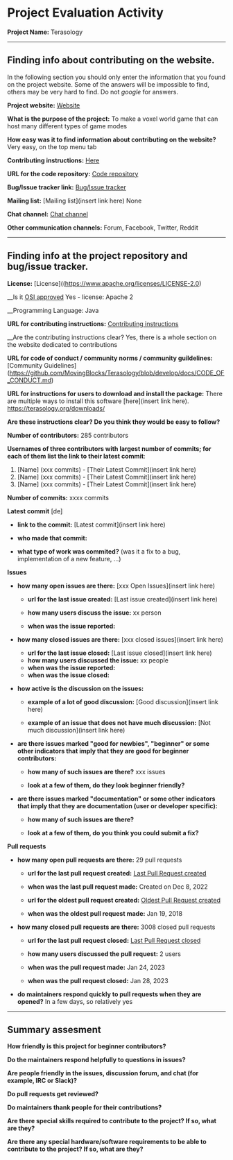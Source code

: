 # Project Evaluation Activity



__Project Name:__  Terasology


---

## Finding info about contributing on the website.

In the following section you should only enter the information that you
found on the project website. Some of the answers will be impossible to find, others
may be very hard to find. Do not _google_ for answers.

__Project website:__ [Website](https://terasology.org/)


__What is the purpose of the project:__ To make a voxel world game that can host many different types of game modes


__How easy was it to find information about contributing on the website?__ Very easy, on the top menu tab


__Contributing instructions:__ [Here](https://terasology.org/contribute/)

__URL for the code repository:__ [Code repository](https://github.com/MovingBlocks/Terasology)

__Bug/Issue tracker link:__ [Bug/Issue tracker](https://github.com/MovingBlocks/Terasology/issues)

__Mailing list:__ [Mailing list](insert link here) None

__Chat channel:__ [Chat channel](https://discord.com/invite/Terasology)

__Other communication channels:__ Forum, Facebook, Twitter, Reddit


---

## Finding info at the project repository and bug/issue tracker.

__License:__ [License]((https://www.apache.org/licenses/LICENSE-2.0)

__Is it [OSI approved](https://opensource.org/licenses/alphabetical) Yes -  license: Apache 2

__Programming Language: Java

__URL for contributing instructions:__ [Contributing instructions](https://terasology.org/contribute/)

__Are the contributing instructions clear? Yes, there is a whole section on the website dedicated to contributions


__URL for code of conduct / community norms / community guildelines:__ [Community Guidelines] (https://github.com/MovingBlocks/Terasology/blob/develop/docs/CODE_OF_CONDUCT.md)

__URL for instructions for users to download and install the package:__ There are multiple ways to install this software [here](insert link here). 
https://terasology.org/downloads/

__Are these instructions clear? Do you think they would be easy to follow?__ 


__Number of contributors:__ 285 contributors


__Usernames of three contributors with largest number of commits; for
each of them list the link to their latest commit__:

1. [Name] (xxx commits) - [Their Latest Commit](insert link here)
2. [Name] (xxx commits) - [Their Latest Commit](insert link here)
3. [Name] (xxx commits) - [Their Latest Commit](insert link here)


__Number of commits:__ xxxx commits

__Latest commit__ [de] 

- __link to the commit:__ [Latest commit](insert link here)

- __who made that commit:__ 

- __what type of work was commited?__ (was it a fix to a bug, implementation of a new feature, ...)


__Issues__

- __how many open issues are there:__ [xxx Open Issues](insert link here)

    - __url for the last issue created:__ [Last issue created](insert link here)

    - __how many users discuss the issue:__ xx person
    
    - __when was the issue reported:__ 
    

- __how many closed issues are there:__ [xxx closed issues](insert link here)
    - __url for the last issue closed:__ [Last issue closed](insert link here)
    - __how many users discussed the issue:__ xx people
    - __when was the issue reported:__ 
    - __when was the issue closed:__ 

- __how active is the discussion on the issues:__ 

    - __example of a lot of good discussion:__ [Good discussion](insert link here)
    
    - __example of an issue that does not have much discussion:__ [Not much discussion](insert link here)



- __are there issues marked "good for newbies", "beginner" or some other indicators that imply that they are good for beginner contributors:__ 

    - __how many of such issues are there?__ xxx issues
    
    - __look at a few of them, do they look beginner friendly?__ 



- __are there issues marked "documentation" or some other indicators that imply that they are documentation (user or developer specific):__ 

    - __how many of such issues are there?__ 
    
    - __look at a few of them, do you think you could submit a fix?__ 



__Pull requests__

- __how many open pull requests are there:__ 29 pull requests

    - __url for the last pull request created:__ [Last Pull Request created](https://github.com/MovingBlocks/Terasology/pull/5085)
    
    - __when was the last pull request made:__ Created on Dec 8, 2022

    - __url for the oldest pull request created:__ [Oldest Pull Request created](https://github.com/MovingBlocks/Terasology/pull/3236)
    
    - __when was the oldest pull request made:__ Jan 19, 2018

- __how many closed pull requests are there:__ 3008 closed pull requests

    - __url for the last pull request closed:__ [Last Pull Request closed](https://github.com/MovingBlocks/Terasology/pull/5089)
    
    - __how many users discussed the pull request:__ 2 users
    
    - __when was the pull request made:__  Jan 24, 2023
    
    - __when was the pull request closed:__ Jan 28, 2023
    

- __do maintainers respond quickly to pull requests when they are opened?__ In a few days, so relatively yes





---


## Summary assesment
__How friendly is this project for beginner contributors?__




__Do the maintainers respond helpfully to questions in issues?__



__Are people friendly in the issues, discussion forum, and chat (for example, IRC or Slack)?__




__Do pull requests get reviewed?__



__Do maintainers thank people for their contributions?__



__Are there special skills required to contribute to the project? If so, what are they?__



__Are there any special hardware/software requirements to be able to contribute to the project? If so, what are they?__
